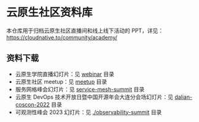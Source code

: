 # 云原生社区资料库

本仓库用于归档云原生社区直播间和线上线下活动的 PPT，详见：<https://cloudnative.to/community/academy/>

## 资料下载

- 云原生学院直播幻灯片：见 [webinar](https://github.com/cloudnativeto/academy/tree/master/webinar/) 目录
- 云原生社区 meetup：见 [meetup](./meetup/) 目录
- 服务网格峰会幻灯片：见 [service-mesh-summit](./service-mesh-summit/) 目录
- 云原生 DevOps 技术开放日暨中国开源年会大连分会场幻灯片：见 [dalian-coscon-2022](./dalian-coscon-2022) 目录
- 可观测性峰会 2023 幻灯片：见 [./observability-summit](observability-summit/2023/) 目录

